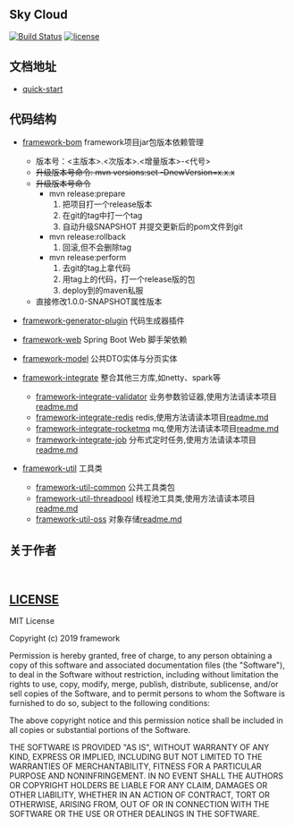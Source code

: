 ## Sky Cloud 

[![Build Status](https://travis-ci.org/xk11961677/framework.svg?branch=master)](https://travis-ci.org/xk11961677/framework)
[![license](https://img.shields.io/badge/license-MIT-ff69b4.svg)](https://mit-license.org/license.html)

## 文档地址
- [quick-start](https://xk11961677.github.io/sky-docs/)

## 代码结构
- [framework-bom](framework-bom) framework项目jar包版本依赖管理
    -  版本号：<主版本>.<次版本>.<增量版本>-<代号>
    -  ~~升级版本号命令: mvn versions:set -DnewVersion=x.x.x~~
    -  ~~升级版本号命令~~
         -  mvn release:prepare  
             1. 把项目打一个release版本
             2. 在git的tag中打一个tag
             3. 自动升级SNAPSHOT 并提交更新后的pom文件到git
         -  mvn release:rollback
             1. 回滚,但不会删除tag
         -  mvn release:perform  
             1. 去git的tag上拿代码
             2. 用tag上的代码，打一个release版的包 
             3. deploy到的maven私服 
    -  直接修改<revision>1.0.0-SNAPSHOT</revision>属性版本 

    
- [framework-generator-plugin](framework-generator-plugin) 代码生成器插件
    
- [framework-web](framework-web) Spring Boot Web 脚手架依赖

- [framework-model](framework-model) 公共DTO实体与分页实体

- [framework-integrate](framework-integrate) 整合其他三方库,如netty、spark等
    -  [framework-integrate-validator](framework-integrate/framework-integrate-validator)  业务参数验证器,使用方法请读本项目[readme.md](framework-integrate/framework-integrate-validator/readme.md)
    -  [framework-integrate-redis](framework-integrate/framework-integrate-redis)  redis,使用方法请读本项目[readme.md](framework-integrate/framework-integrate-redis/readme.md)
    -  [framework-integrate-rocketmq](framework-integrate/framework-integrate-rocketmq)  mq,使用方法请读本项目[readme.md](framework-integrate/framework-integrate-rocketmq/readme.md)
    -  [framework-integrate-job](framework-integrate/framework-integrate-job)  分布式定时任务,使用方法请读本项目[readme.md](framework-integrate/framework-integrate-job/readme.md)

- [framework-util](framework-util) 工具类
    -  [framework-util-common](framework-util/framework-util-common)  公共工具类包
    -  [framework-util-threadpool](framework-util/framework-util-threadpool)  线程池工具类,使用方法请读本项目[readme.md](framework-util/framework-util-threadpool/readme.md)
    -  [framework-util-oss](framework-util/framework-util-oss)  对象存储[readme.md](framework-util/framework-util-oss/readme.md)
   
  
## 关于作者
```javascript
  
```
## [LICENSE](LICENSE)
MIT License

Copyright (c) 2019 framework

Permission is hereby granted, free of charge, to any person obtaining a copy
of this software and associated documentation files (the "Software"), to deal
in the Software without restriction, including without limitation the rights
to use, copy, modify, merge, publish, distribute, sublicense, and/or sell
copies of the Software, and to permit persons to whom the Software is
furnished to do so, subject to the following conditions:

The above copyright notice and this permission notice shall be included in all
copies or substantial portions of the Software.

THE SOFTWARE IS PROVIDED "AS IS", WITHOUT WARRANTY OF ANY KIND, EXPRESS OR
IMPLIED, INCLUDING BUT NOT LIMITED TO THE WARRANTIES OF MERCHANTABILITY,
FITNESS FOR A PARTICULAR PURPOSE AND NONINFRINGEMENT. IN NO EVENT SHALL THE
AUTHORS OR COPYRIGHT HOLDERS BE LIABLE FOR ANY CLAIM, DAMAGES OR OTHER
LIABILITY, WHETHER IN AN ACTION OF CONTRACT, TORT OR OTHERWISE, ARISING FROM,
OUT OF OR IN CONNECTION WITH THE SOFTWARE OR THE USE OR OTHER DEALINGS IN THE
SOFTWARE.
